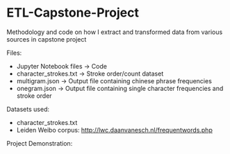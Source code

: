 # ETL-Capstone-Project
Methodology and code on how I extract and transformed data from various sources in capstone project

Files:
- Jupyter Notebook files -> Code
- character_strokes.txt -> Stroke order/count dataset
- multigram.json -> Output file containing chinese phrase frequencies
- onegram.json -> Output file containing single character frequencies and stroke order

Datasets used:
- character_strokes.txt
- Leiden Weibo corpus: http://lwc.daanvanesch.nl/frequentwords.php

Project Demonstration:


